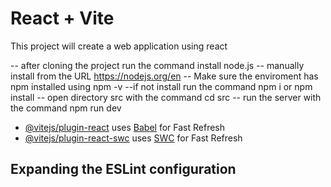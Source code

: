 # React + Vite
This project will create a web application using react

-- after cloning the project run the command install node.js
-- manually install from the URL https://nodejs.org/en 
-- Make sure the enviroment has npm installed using npm -v
--if not install run the command npm i or npm install
-- open directory src with the command cd src
-- run the server with the command npm run dev

- [@vitejs/plugin-react](https://github.com/vitejs/vite-plugin-react/blob/main/packages/plugin-react/README.md) uses [Babel](https://babeljs.io/) for Fast Refresh
- [@vitejs/plugin-react-swc](https://github.com/vitejs/vite-plugin-react-swc) uses [SWC](https://swc.rs/) for Fast Refresh

## Expanding the ESLint configuration
